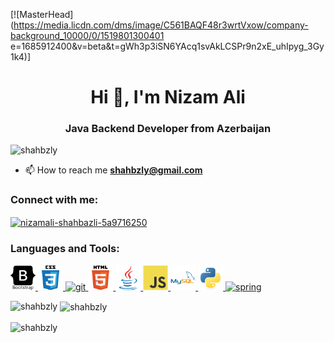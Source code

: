 [![MasterHead](https://media.licdn.com/dms/image/C561BAQF48r3wrtVxow/company-background_10000/0/1519801300401 e=1685912400&v=beta&t=gWh3p3iSN6YAcq1svAkLCSPr9n2xE_uhIpyg_3Gy1k4)]
<h1 align="center">Hi 👋, I'm Nizam Ali</h1>
<h3 align="center">Java Backend Developer from Azerbaijan</h3>

<p align="left"> <img src="https://komarev.com/ghpvc/?username=shahbzly&label=Profile%20views&color=0e75b6&style=flat" alt="shahbzly" /> </p>

- 📫 How to reach me **shahbzly@gmail.com**

<h3 align="left">Connect with me:</h3>
<p align="left">
<a href="https://linkedin.com/in/nizamali-shahbazli-5a9716250" target="blank"><img align="center" src="https://raw.githubusercontent.com/rahuldkjain/github-profile-readme-generator/master/src/images/icons/Social/linked-in-alt.svg" alt="nizamali-shahbazli-5a9716250" height="30" width="40" /></a>
</p>

<h3 align="left">Languages and Tools:</h3>
<p align="left"> <a href="https://getbootstrap.com" target="_blank" rel="noreferrer"> <img src="https://raw.githubusercontent.com/devicons/devicon/master/icons/bootstrap/bootstrap-plain-wordmark.svg" alt="bootstrap" width="40" height="40"/> </a> <a href="https://www.w3schools.com/css/" target="_blank" rel="noreferrer"> <img src="https://raw.githubusercontent.com/devicons/devicon/master/icons/css3/css3-original-wordmark.svg" alt="css3" width="40" height="40"/> </a> <a href="https://git-scm.com/" target="_blank" rel="noreferrer"> <img src="https://www.vectorlogo.zone/logos/git-scm/git-scm-icon.svg" alt="git" width="40" height="40"/> </a> <a href="https://www.w3.org/html/" target="_blank" rel="noreferrer"> <img src="https://raw.githubusercontent.com/devicons/devicon/master/icons/html5/html5-original-wordmark.svg" alt="html5" width="40" height="40"/> </a> <a href="https://www.java.com" target="_blank" rel="noreferrer"> <img src="https://raw.githubusercontent.com/devicons/devicon/master/icons/java/java-original.svg" alt="java" width="40" height="40"/> </a> <a href="https://developer.mozilla.org/en-US/docs/Web/JavaScript" target="_blank" rel="noreferrer"> <img src="https://raw.githubusercontent.com/devicons/devicon/master/icons/javascript/javascript-original.svg" alt="javascript" width="40" height="40"/> </a> <a href="https://www.mysql.com/" target="_blank" rel="noreferrer"> <img src="https://raw.githubusercontent.com/devicons/devicon/master/icons/mysql/mysql-original-wordmark.svg" alt="mysql" width="40" height="40"/> </a> <a href="https://www.python.org" target="_blank" rel="noreferrer"> <img src="https://raw.githubusercontent.com/devicons/devicon/master/icons/python/python-original.svg" alt="python" width="40" height="40"/> </a> <a href="https://spring.io/" target="_blank" rel="noreferrer"> <img src="https://www.vectorlogo.zone/logos/springio/springio-icon.svg" alt="spring" width="40" height="40"/> </a> </p>

<p><img align="left" src="https://github-readme-stats.vercel.app/api/top-langs?username=shahbzly&show_icons=true&locale=en&layout=compact" alt="shahbzly" /></p>

<p>&nbsp;<img align="center" src="https://github-readme-stats.vercel.app/api?username=shahbzly&show_icons=true&locale=en" alt="shahbzly" /></p>

<p><img align="center" src="https://github-readme-streak-stats.herokuapp.com/?user=shahbzly&" alt="shahbzly" /></p>
